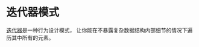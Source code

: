 # 迭代器模式

[迭代器](https://refactoringguru.cn/design-patterns/iterator)是一种行为设计模式， 让你能在不暴露复杂数据结构内部细节的情况下遍历其中所有的元素。